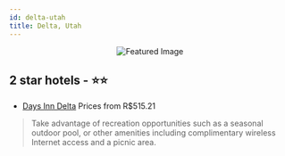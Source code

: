 ```yaml
---
id: delta-utah
title: Delta, Utah
---
```


<center><img src="https://i.travelapi.com/hotels/1000000/10000/8000/7929/2219956c_z.jpg" alt="Featured Image" /></center>


##  2 star hotels - ⭐️⭐️

-    [Days Inn Delta](https://us.hurb.com/hotels/delta/days-inn-delta-JNP-JP645460?cmp=18055) Prices from R$515.21
   > Take advantage of recreation opportunities such as a seasonal outdoor pool, or other amenities including complimentary wireless Internet access and a picnic area.
